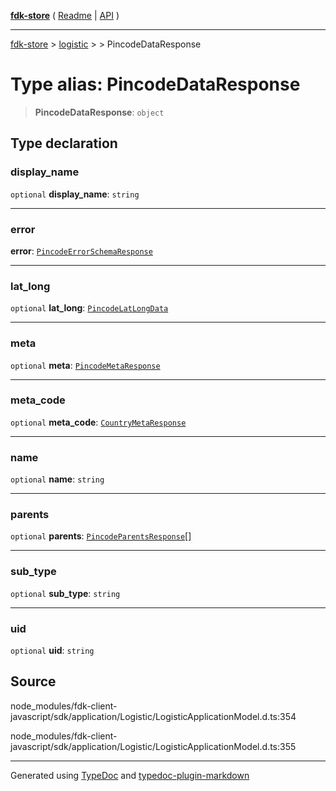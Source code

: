 [**fdk-store**](../../../README.md) ( [Readme](../../../README.md) \| [API](../../../API.md) )

---

[fdk-store](../../../API.md) > [logistic](../../README.md) > [<internal>](../README.md) > PincodeDataResponse

# Type alias: PincodeDataResponse

> **PincodeDataResponse**: `object`

## Type declaration

### display_name

`optional` **display_name**: `string`

---

### error

**error**: [`PincodeErrorSchemaResponse`](type-alias.PincodeErrorSchemaResponse.md)

---

### lat_long

`optional` **lat_long**: [`PincodeLatLongData`](type-alias.PincodeLatLongData.md)

---

### meta

`optional` **meta**: [`PincodeMetaResponse`](type-alias.PincodeMetaResponse.md)

---

### meta_code

`optional` **meta_code**: [`CountryMetaResponse`](type-alias.CountryMetaResponse.md)

---

### name

`optional` **name**: `string`

---

### parents

`optional` **parents**: [`PincodeParentsResponse`](type-alias.PincodeParentsResponse.md)[]

---

### sub_type

`optional` **sub_type**: `string`

---

### uid

`optional` **uid**: `string`

## Source

node_modules/fdk-client-javascript/sdk/application/Logistic/LogisticApplicationModel.d.ts:354

node_modules/fdk-client-javascript/sdk/application/Logistic/LogisticApplicationModel.d.ts:355

---

Generated using [TypeDoc](https://typedoc.org/) and [typedoc-plugin-markdown](https://www.npmjs.com/package/typedoc-plugin-markdown)

